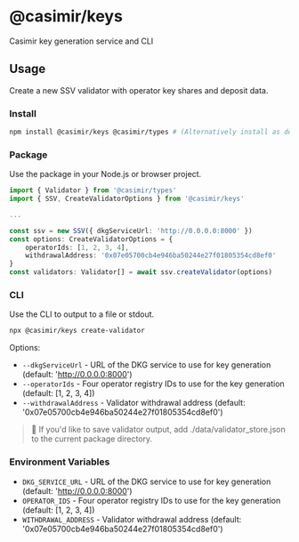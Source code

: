 # @casimir/keys

Casimir key generation service and CLI

## Usage

Create a new SSV validator with operator key shares and deposit data.

### Install

```zsh
npm install @casimir/keys @casimir/types # (Alternatively install as devDependencies)
```

### Package

Use the package in your Node.js or browser project.

```ts
import { Validator } from '@casimir/types'
import { SSV, CreateValidatorOptions } from '@casimir/keys'

...

const ssv = new SSV({ dkgServiceUrl: 'http://0.0.0.0:8000' })
const options: CreateValidatorOptions = {
    operatorIds: [1, 2, 3, 4],
    withdrawalAddress: '0x07e05700cb4e946ba50244e27f01805354cd8ef0'
}
const validators: Validator[] = await ssv.createValidator(options)
```

### CLI

Use the CLI to output to a file or stdout.

```zsh
npx @casimir/keys create-validator
```

Options:

- `--dkgServiceUrl` - URL of the DKG service to use for key generation (default: 'http://0.0.0.0:8000')
- `--operatorIds` - Four operator registry IDs to use for the key generation (default: [1, 2, 3, 4])
- `--withdrawalAddress` - Validator withdrawal address (default: '0x07e05700cb4e946ba50244e27f01805354cd8ef0')

> 🚩 If you'd like to save validator output, add ./data/validator_store.json to the current package directory.

### Environment Variables

- `DKG_SERVICE_URL` - URL of the DKG service to use for key generation (default: 'http://0.0.0.0:8000')
- `OPERATOR_IDS` - Four operator registry IDs to use for the key generation (default: [1, 2, 3, 4])
- `WITHDRAWAL_ADDRESS` - Validator withdrawal address (default: '0x07e05700cb4e946ba50244e27f01805354cd8ef0')
